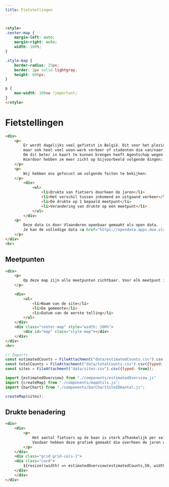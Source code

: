 ```yaml
---
title: Fietstellingen
---
```

<link rel="stylesheet" href="https://unpkg.com/leaflet@1.9.4/dist/leaflet.css"
     integrity="sha256-p4NxAoJBhIIN+hmNHrzRCf9tD/miZyoHS5obTRR9BMY="
     crossorigin=""/>
 <!-- Make sure you put this AFTER Leaflet's CSS -->
 <script src="https://unpkg.com/leaflet@1.9.4/dist/leaflet.js"
     integrity="sha256-20nQCchB9co0qIjJZRGuk2/Z9VM+kNiyxNV1lvTlZBo="
     crossorigin=""></script>

```html

<style>
.center-map {
    margin-left: auto;
    margin-right: auto;
    width: 100%;
}

.style-map {
    border-radius: 25px;
    border: 2px solid lightgray;
    height: 600px;
}

p {
    max-width: 100vw !important;
}
</style>
```

# Fietstellingen
```html
<div>
    <p>
        Er wordt dagelijks veel gefietst in België. Dit voor het plezier, 
        maar ook heel veel woon-werk verkeer of studenten die van/naar school gaan.
        Om dit beter in kaart te kunnen brengen heeft Agentschap wegen & verkeer Vlaanderen een 140-tal fietspunten geplaatst in Vlaanderen.
        Hierdoor hebben ze meer zicht op bijvoorbeeld volgende dingen: hoeveel fietsers rijden er per jaar, Wat is het aantal op piekmomenten, etc.
    </p>
    <p>
        Wij hebben ons gefocust om volgende feiten te bekijken:
    </p>
        <div>
            <ul>
                <li>Drukte van fietsers doorheen de jaren</li>
                <li>Het verschil tussen inkomend en uitgaand verkeer</li>
                <li>De drukte op 1 bepaald meetpunt</li>
                <li>Verandering van drukte op een meetpunt</li>
            </ul>
        </div>
    <p>
        Deze data is door Vlaanderen openbaar gemaakt als open data. 
        Je kan de volledige data <a href="https://opendata.apps.mow.vlaanderen.be/fietstellingen/index.html">hier</a> vinden.
    </p>
</div>
<hr>
```

## Meetpunten
```html
<div>
    <p>
        Op deze map zijn alle meetpunten zichtbaar. Voor elk meetpunt is volgende info beschikbaar:
    </p>

    <div>
        <ul>
            <li>Naam van de site</li>
            <li>De gemeente</li>
            <li>Datum van de eerste telling</li>
        </ul>
    </div>
    <div class="center-map" style="width: 100%">
        <div id="map" class="style-map"></div>
    </div>
</div>
<hr>
```

```js
// Imports
const estimatedCounts = FileAttachment("data/estimatedCounts.csv").csv({typed: true});
const totalCounts = FileAttachment("data/totalCounts.csv").csv({typed: true});
const sites = FileAttachment("data/sites.csv").csv({typed: true});

import {estimatedOverview} from "./components/estimatedOverview.js"
import {createMap} from "./components/mapUtils.js";
import {barChart} from "./components/barChartSiteIDAantal.js";
```

```js
createMap(sites);
```

## Drukte benadering
```html
<div>
    <div>
        <p>
            Het aantal fietsers op de baan is sterk afhankelijk per seizoen.
            Vandaar hebben deze grafiek gemaakt die overheen de jaren de drukte op de fietspaden benadert.
        </p>
    </div>
    <div class="grid grid-cols-1">
    <div class="card">
        ${resize((width) => estimatedOverview(estimatedCounts,50, width, false))}
    </div>
    </div>
</div>
```
